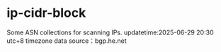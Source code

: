 # ip-cidr-block
Some ASN collections for scanning IPs.
updatetime:2025-06-29 20:30 utc+8 timezone
data source：bgp.he.net

